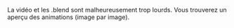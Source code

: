 La vidéo et les .blend sont malheureusement trop lourds. 
Vous trouverez un aperçu des animations (image par image). 
